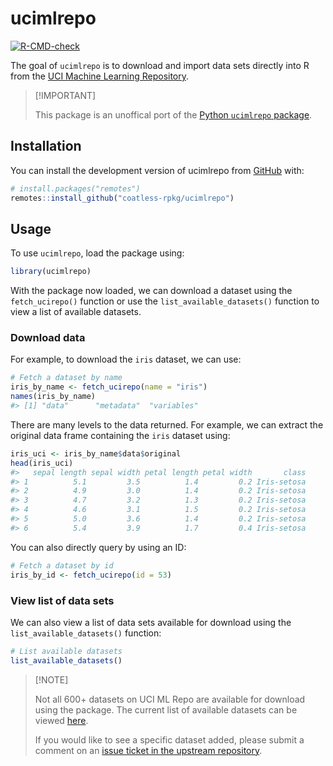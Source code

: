 
<!-- README.md is generated from README.Rmd. Please edit that file -->

# ucimlrepo

<!-- badges: start -->

[![R-CMD-check](https://github.com/coatless-rpkg/ucimlrepo/actions/workflows/R-CMD-check.yaml/badge.svg)](https://github.com/coatless-rpkg/ucimlrepo/actions/workflows/R-CMD-check.yaml)
<!-- badges: end -->

The goal of `ucimlrepo` is to download and import data sets directly
into R from the [UCI Machine Learning
Repository](https://archive.ics.uci.edu/).

> \[!IMPORTANT\]
>
> This package is an unoffical port of the [Python `ucimlrepo`
> package](https://github.com/uci-ml-repo/ucimlrepo).

## Installation

You can install the development version of ucimlrepo from
[GitHub](https://github.com/) with:

``` r
# install.packages("remotes")
remotes::install_github("coatless-rpkg/ucimlrepo")
```

## Usage

To use `ucimlrepo`, load the package using:

``` r
library(ucimlrepo)
```

With the package now loaded, we can download a dataset using the
`fetch_ucirepo()` function or use the `list_available_datasets()`
function to view a list of available datasets.

### Download data

For example, to download the `iris` dataset, we can use:

``` r
# Fetch a dataset by name
iris_by_name <- fetch_ucirepo(name = "iris")
names(iris_by_name)
#> [1] "data"      "metadata"  "variables"
```

There are many levels to the data returned. For example, we can extract
the original data frame containing the `iris` dataset using:

``` r
iris_uci <- iris_by_name$data$original
head(iris_uci)
#>   sepal length sepal width petal length petal width       class
#> 1          5.1         3.5          1.4         0.2 Iris-setosa
#> 2          4.9         3.0          1.4         0.2 Iris-setosa
#> 3          4.7         3.2          1.3         0.2 Iris-setosa
#> 4          4.6         3.1          1.5         0.2 Iris-setosa
#> 5          5.0         3.6          1.4         0.2 Iris-setosa
#> 6          5.4         3.9          1.7         0.4 Iris-setosa
```

You can also directly query by using an ID:

``` r
# Fetch a dataset by id
iris_by_id <- fetch_ucirepo(id = 53)
```

### View list of data sets

We can also view a list of data sets available for download using the
`list_available_datasets()` function:

``` r
# List available datasets
list_available_datasets()
```

> \[!NOTE\]
>
> Not all 600+ datasets on UCI ML Repo are available for download using
> the package. The current list of available datasets can be viewed
> [here](https://archive.ics.uci.edu/datasets?Python=true&skip=0&take=25&sort=desc&orderBy=NumHits).
>
> If you would like to see a specific dataset added, please submit a
> comment on an [issue ticket in the upstream
> repository](https://github.com/uci-ml-repo/ucimlrepo/issues/9).

